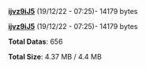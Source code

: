 [**ijvz9iJ5**](/data/ijvz9iJ5.txt) (19/12/22 - 07:25)- 14179 bytes

[**ijvz9iJ5**](/data/ijvz9iJ5.txt) (19/12/22 - 07:25)- 14179 bytes

**Total Datas**: 656

**Total Size**: 4.37 MB / 4.4 MB